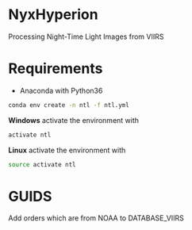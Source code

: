 # NyxHyperion
Processing Night-Time Light Images from VIIRS

# Requirements
* Anaconda with Python36
```bash
conda env create -n ntl -f ntl.yml
```
__Windows__ activate the environment with
```bash
activate ntl
```
__Linux__ activate the environment with
```bash
source activate ntl
```
# GUIDS
Add orders which are from NOAA to DATABASE_VIIRS 
```python D:\NyxHyperion\nyx.py -m addOrder -o 123456 -l ngdc -p /var/www/vhosts/geoinsight.xyz/noaa.geoinsight.xyz/NOAA
